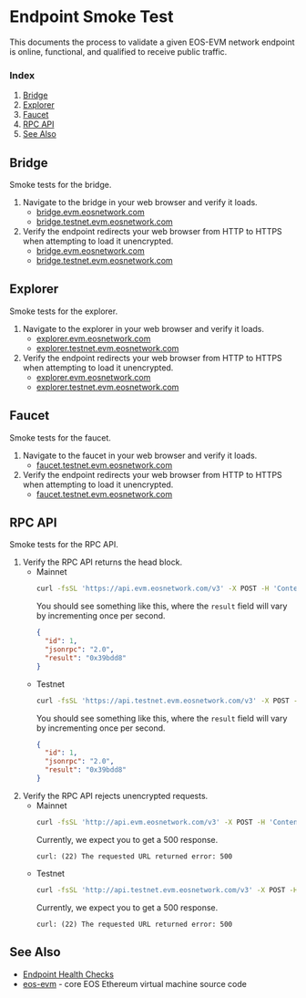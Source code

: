 # Endpoint Smoke Test
This documents the process to validate a given EOS-EVM network endpoint is online, functional, and qualified to receive public traffic.

### Index
1. [Bridge](#bridge)
1. [Explorer](#explorer)
1. [Faucet](#faucet)
1. [RPC API](#rpc-api)
1. [See Also](#see-also)

## Bridge
Smoke tests for the bridge.
1. Navigate to the bridge in your web browser and verify it loads.
    - [bridge.evm.eosnetwork.com](https://bridge.evm.eosnetwork.com)
    - [bridge.testnet.evm.eosnetwork.com](https://bridge.testnet.evm.eosnetwork.com)
1. Verify the endpoint redirects your web browser from HTTP to HTTPS when attempting to load it unencrypted.
    - [bridge.evm.eosnetwork.com](http://bridge.evm.eosnetwork.com)
    - [bridge.testnet.evm.eosnetwork.com](http://bridge.testnet.evm.eosnetwork.com)

## Explorer
Smoke tests for the explorer.
1. Navigate to the explorer in your web browser and verify it loads.
    - [explorer.evm.eosnetwork.com](https://explorer.evm.eosnetwork.com)
    - [explorer.testnet.evm.eosnetwork.com](https://explorer.testnet.evm.eosnetwork.com)
1. Verify the endpoint redirects your web browser from HTTP to HTTPS when attempting to load it unencrypted.
    - [explorer.evm.eosnetwork.com](http://explorer.evm.eosnetwork.com)
    - [explorer.testnet.evm.eosnetwork.com](http://explorer.testnet.evm.eosnetwork.com)

## Faucet
Smoke tests for the faucet.
1. Navigate to the faucet in your web browser and verify it loads.
    - [faucet.testnet.evm.eosnetwork.com](https://faucet.testnet.evm.eosnetwork.com)
1. Verify the endpoint redirects your web browser from HTTP to HTTPS when attempting to load it unencrypted.
    - [faucet.testnet.evm.eosnetwork.com](http://faucet.testnet.evm.eosnetwork.com)

## RPC API
Smoke tests for the RPC API.
1. Verify the RPC API returns the head block.
    - Mainnet
      ```bash
      curl -fsSL 'https://api.evm.eosnetwork.com/v3' -X POST -H 'Content-Type: application/json' --data '{"jsonrpc":"2.0","method":"eth_blockNumber","params":[],"id":1}' | jq .
      ```
      You should see something like this, where the `result` field will vary by incrementing once per second.
      ```json
      {
        "id": 1,
        "jsonrpc": "2.0",
        "result": "0x39bdd8"
      }
      ```
    - Testnet
      ```bash
      curl -fsSL 'https://api.testnet.evm.eosnetwork.com/v3' -X POST -H 'Content-Type: application/json' --data '{"jsonrpc":"2.0","method":"eth_blockNumber","params":[],"id":1}' | jq .
      ```
      You should see something like this, where the `result` field will vary by incrementing once per second.
      ```json
      {
        "id": 1,
        "jsonrpc": "2.0",
        "result": "0x39bdd8"
      }
      ```
1. Verify the RPC API rejects unencrypted requests.
    - Mainnet
      ```bash
      curl -fsSL 'http://api.evm.eosnetwork.com/v3' -X POST -H 'Content-Type: application/json' --data '{"jsonrpc":"2.0","method":"eth_blockNumber","params":[],"id":1}' | jq .
      ```
      Currently, we expect you to get a 500 response.
      ```
      curl: (22) The requested URL returned error: 500
      ```
    - Testnet
      ```bash
      curl -fsSL 'http://api.testnet.evm.eosnetwork.com/v3' -X POST -H 'Content-Type: application/json' --data '{"jsonrpc":"2.0","method":"eth_blockNumber","params":[],"id":1}' | jq .
      ```
      Currently, we expect you to get a 500 response.
      ```
      curl: (22) The requested URL returned error: 500
      ```

## See Also
- [Endpoint Health Checks](../endpoint-health-checks.md)
- [eos-evm](https://github.com/eosnetworkfoundation/eos-evm) - core EOS Ethereum virtual machine source code
